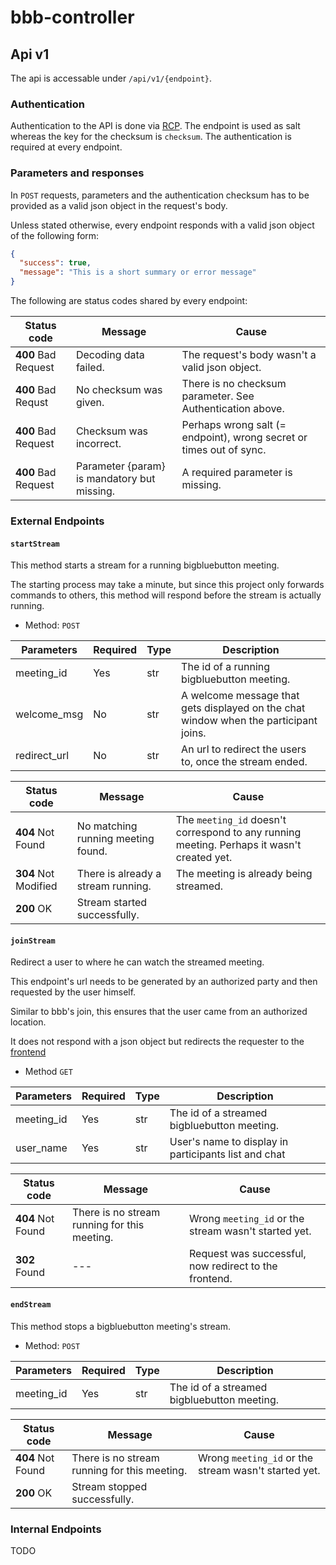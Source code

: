 # bbb-controller

## Api v1

The api is accessable under `/api/v1/{endpoint}`.

### Authentication
Authentication to the API is done via [RCP](https://github.com/myOmikron/rcp).
The endpoint is used as salt whereas the key for the checksum is `checksum`.
The authentication is required at every endpoint.

### Parameters and responses

In `POST` requests, parameters and the authentication checksum has to be provided as a valid json object in the request's body.

Unless stated otherwise, every endpoint responds with a valid json object of the following form:

```json
{
  "success": true,
  "message": "This is a short summary or error message"
}
```

The following are status codes shared by every endpoint:

Status code         | Message                                     | Cause
--------------------|---------------------------------------------|----------------------------------------------
**400** Bad Request | Decoding data failed.                       | The request's body wasn't a valid json object.
**400** Bad Requst  | No checksum was given.                      | There is no checksum parameter. See Authentication above.
**400** Bad Request | Checksum was incorrect.                     | Perhaps wrong salt (= endpoint), wrong secret or times out of sync.
**400** Bad Request | Parameter {param} is mandatory but missing. | A required parameter is missing.

### External Endpoints

#### `startStream`

This method starts a stream for a running bigbluebutton meeting.

The starting process may take a minute, but since this project only forwards commands to others, this method will respond before the stream is actually running.

- Method: `POST`

Parameters      | Required | Type | Description
----------------|----------|------|------------
meeting_id      | Yes      | str  | The id of a running bigbluebutton meeting.
welcome_msg     | No       | str  | A welcome message that gets displayed on the chat window when the participant joins.
redirect_url    | No       | str  | An url to redirect the users to, once the stream ended.

Status code          | Message                                     | Cause
---------------------|---------------------------------------------|----------------------------------------------
**404** Not Found    | No matching running meeting found.          | The `meeting_id` doesn't correspond to any running meeting. Perhaps it wasn't created yet.
**304** Not Modified | There is already a stream running.          | The meeting is already being streamed.
**200** OK           | Stream started successfully.                |

#### `joinStream`

Redirect a user to where he can watch the streamed meeting.

This endpoint's url needs to be generated by an authorized party and then requested by the user himself.

Similar to bbb's join, this ensures that the user came from an authorized location.

It does not respond with a json object but redirects the requester to the [frontend](https://github.com/myOmikron/bbb-frontend)

- Method `GET`

Parameters      | Required | Type | Description
----------------|----------|------|------------
meeting_id      | Yes      | str  | The id of a streamed bigbluebutton meeting.
user_name       | Yes      | str  | User's name to display in participants list and chat

Status code         | Message                                      | Cause
--------------------|----------------------------------------------|-----------------------------------------------------
**404** Not Found   | There is no stream running for this meeting. | Wrong `meeting_id` or the stream wasn't started yet.
**302** Found       | ---                                          | Request was successful, now redirect to the frontend.

#### `endStream`

This method stops a bigbluebutton meeting's stream.

- Method: `POST`

Parameters      | Required | Type | Description
----------------|----------|------|------------
meeting_id      | Yes      | str  | The id of a streamed bigbluebutton meeting.

Status code         | Message                                      | Cause
--------------------|----------------------------------------------|-----------------------------------------------------
**404** Not Found   | There is no stream running for this meeting. | Wrong `meeting_id` or the stream wasn't started yet.
**200** OK          | Stream stopped successfully.                 |

### Internal Endpoints

TODO
